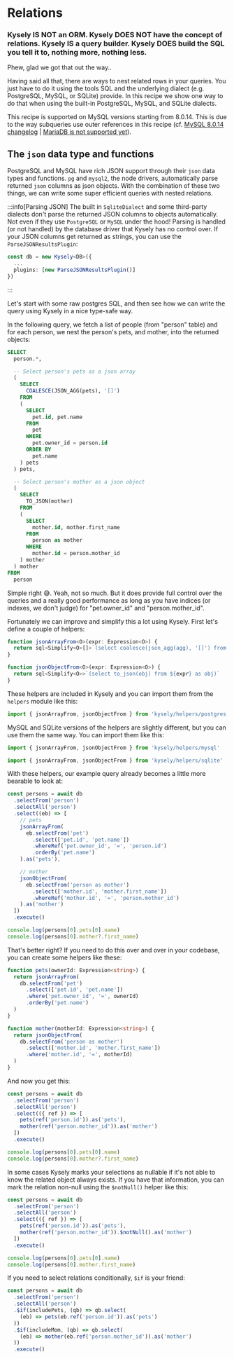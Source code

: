 # Relations

<h3>
Kysely IS NOT an ORM. Kysely DOES NOT have the concept of relations.
Kysely IS a query builder. Kysely DOES build the SQL you tell it to, nothing more, nothing less.
</h3>

Phew, glad we got that out the way..

Having said all that, there are ways to nest related rows in your queries. You just have to do it
using the tools SQL and the underlying dialect (e.g. PostgreSQL, MySQL, or SQLite) provide. In this recipe
we show one way to do that when using the built-in PostgreSQL, MySQL, and SQLite dialects.

This recipe is supported on MySQL versions starting from 8.0.14. This is due to the way subqueries use outer references in this recipe (cf. [MySQL 8.0.14 changelog](https://dev.mysql.com/doc/relnotes/mysql/8.0/en/news-8-0-14.html#mysqld-8-0-14-optimizer) | [MariaDB is not supported yet](https://jira.mariadb.org/browse/MDEV-19078)).

## The `json` data type and functions

PostgreSQL and MySQL have rich JSON support through their `json` data types and functions. `pg` and `mysql2`, the node drivers, automatically parse returned `json` columns as json objects. With the combination of these two things, we can write some super efficient queries with nested relations.

:::info[Parsing JSON]
The built in `SqliteDialect` and some third-party dialects don't parse the returned JSON columns to objects automatically.
Not even if they use `PostgreSQL` or `MySQL` under the hood! Parsing is handled (or not handled) by the database driver
that Kysely has no control over. If your JSON columns get returned as strings, you can use the `ParseJSONResultsPlugin`:

```ts
const db = new Kysely<DB>({
  ...
  plugins: [new ParseJSONResultsPlugin()]
})
```
:::

Let's start with some raw postgres SQL, and then see how we can write the query using Kysely in a nice type-safe way.

In the following query, we fetch a list of people (from "person" table) and for each person, we nest the person's pets, and mother, into the returned objects:

```sql
SELECT
  person.*,

  -- Select person's pets as a json array
  (
    SELECT
      COALESCE(JSON_AGG(pets), '[]')
    FROM
    (
      SELECT
        pet.id, pet.name
      FROM
        pet
      WHERE
        pet.owner_id = person.id
      ORDER BY
        pet.name
    ) pets
  ) pets,

  -- Select person's mother as a json object
  (
    SELECT
      TO_JSON(mother)
    FROM
    (
      SELECT
        mother.id, mother.first_name
      FROM
        person as mother
      WHERE
        mother.id = person.mother_id
    ) mother
  ) mother
FROM
  person
```

Simple right 😅. Yeah, not so much. But it does provide full control over the queries and a really good performance as long as you have indices (or indexes, we don't judge) for "pet.owner_id" and "person.mother_id".

Fortunately we can improve and simplify this a lot using Kysely. First let's define a couple of helpers:

```ts
function jsonArrayFrom<O>(expr: Expression<O>) {
  return sql<Simplify<O>[]>`(select coalesce(json_agg(agg), '[]') from ${expr} as agg)`
}

function jsonObjectFrom<O>(expr: Expression<O>) {
  return sql<Simplify<O>>`(select to_json(obj) from ${expr} as obj)`
}
```

These helpers are included in Kysely and you can import them from the `helpers` module like this:

```ts
import { jsonArrayFrom, jsonObjectFrom } from 'kysely/helpers/postgres'
```

MySQL and SQLite versions of the helpers are slightly different, but you can use them the same way. You can import them like this:

```ts
import { jsonArrayFrom, jsonObjectFrom } from 'kysely/helpers/mysql'
```

```ts
import { jsonArrayFrom, jsonObjectFrom } from 'kysely/helpers/sqlite'
```

With these helpers, our example query already becomes a little more bearable to look at:

```ts
const persons = await db
  .selectFrom('person')
  .selectAll('person')
  .select((eb) => [
    // pets
    jsonArrayFrom(
      eb.selectFrom('pet')
        .select(['pet.id', 'pet.name'])
        .whereRef('pet.owner_id', '=', 'person.id')
        .orderBy('pet.name')
    ).as('pets'),

    // mother
    jsonObjectFrom(
      eb.selectFrom('person as mother')
        .select(['mother.id', 'mother.first_name'])
        .whereRef('mother.id', '=', 'person.mother_id')
    ).as('mother')
  ])
  .execute()

console.log(persons[0].pets[0].name)
console.log(persons[0].mother?.first_name)
```

That's better right? If you need to do this over and over in your codebase, you can create some helpers like these:

```ts
function pets(ownerId: Expression<string>) {
  return jsonArrayFrom(
    db.selectFrom('pet')
      .select(['pet.id', 'pet.name'])
      .where('pet.owner_id', '=', ownerId)
      .orderBy('pet.name')
  )
}

function mother(motherId: Expression<string>) {
  return jsonObjectFrom(
    db.selectFrom('person as mother')
      .select(['mother.id', 'mother.first_name'])
      .where('mother.id', '=', motherId)
  )
}
```

And now you get this:

```ts
const persons = await db
  .selectFrom('person')
  .selectAll('person')
  .select(({ ref }) => [
    pets(ref('person.id')).as('pets'),
    mother(ref('person.mother_id')).as('mother')
  ])
  .execute()

console.log(persons[0].pets[0].name)
console.log(persons[0].mother?.first_name)
```

In some cases Kysely marks your selections as nullable if it's not able to know the related object
always exists. If you have that information, you can mark the relation non-null using the
`$notNull()` helper like this:

```ts
const persons = await db
  .selectFrom('person')
  .selectAll('person')
  .select(({ ref }) => [
    pets(ref('person.id')).as('pets'),
    mother(ref('person.mother_id')).$notNull().as('mother')
  ])
  .execute()

console.log(persons[0].pets[0].name)
console.log(persons[0].mother.first_name)
```

If you need to select relations conditionally, `$if` is your friend:

```ts
const persons = await db
  .selectFrom('person')
  .selectAll('person')
  .$if(includePets, (qb) => qb.select(
    (eb) => pets(eb.ref('person.id')).as('pets')
  ))
  .$if(includeMom, (qb) => qb.select(
    (eb) => mother(eb.ref('person.mother_id')).as('mother')
  ))
  .execute()
```
